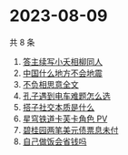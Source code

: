 # 2023-08-09

共 8 条

<!-- BEGIN ZHIHUSEARCH -->
<!-- 最后更新时间 Wed Aug 09 2023 07:11:07 GMT+0800 (China Standard Time) -->
1. [答主续写小夭相柳同人](https://www.zhihu.com/search?q=答主续写小夭相柳同人)
1. [中国什么地方不会地震](https://www.zhihu.com/search?q=中国什么地方不会地震)
1. [不负相思意全文](https://www.zhihu.com/search?q=不负相思意全文)
1. [孔子遇到电车难题怎么选](https://www.zhihu.com/search?q=孔子遇到电车难题怎么选)
1. [搭子社交本质是什么](https://www.zhihu.com/search?q=搭子社交本质是什么)
1. [星穹铁道卡芙卡角色 PV](https://www.zhihu.com/search?q=星穹铁道卡芙卡角色%20PV)
1. [碧桂园两笔美元债票息未付](https://www.zhihu.com/search?q=碧桂园两笔美元债票息未付)
1. [自己做饭会省钱吗](https://www.zhihu.com/search?q=自己做饭会省钱吗)
<!-- END ZHIHUSEARCH -->
